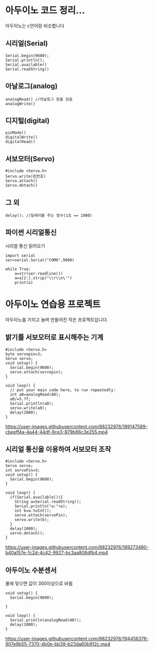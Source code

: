 # 아두이노 코드 정리...
아두이노는 c언어랑 비슷합니다
   
## 시리얼(Serial)
```
Serial.begin(9600);   
Serial.println();   
Serial.available()
Serial.readString()
```
## 아날로그(analog)
```
analogRead() //아날로그 핀을 읽음
analogWrite() 
```
   
## 디지털(digital)
```
pinMode()
digitalWrite()   
digitalRead()   
```
   
## 서보모터(Servo)
```
#include <Servo.h>   
Servo.write(핀번호)
Servo.attach()
Servo.detach()
```
   
## 그 외
```
delay(); //딜레이를 주는 함수(1초 == 1000)
```
## 파이썬 시리얼통신
시리얼 통신 읽어오기
```
import serial
ser=serial.Serial("COM6",9600)

while True:
    a=str(ser.readline())
    a=a[2:].strip("\\r\\n\'")
    print(a)
```
# 아두이노 연습용 프로젝트
아두이노를 가지고 놀며 만들어진 작은 프로젝트입니다.
## 밝기를 서보모터로 표시해주는 기계
```
#include <Servo.h>
byte servopin=3;
Servo servo;
void setup() {
  Serial.begin(9600);
  servo.attach(servopin);
}

void loop() {
  // put your main code here, to run repeatedly:
  int a0=analogRead(A0);
  a0/=5.7f;
  Serial.println(a0);
  servo.write(a0);
  delay(2000);
}
```

https://user-images.githubusercontent.com/88232976/189147589-cbeeff4a-4a44-44df-9ce3-879b66c3e255.mp4
## 시리얼 통신을 이용하여 서보모터 조작
```
#include <Servo.h>
Servo servo;
int servoPin=3;
void setup() {
  Serial.begin(9600);
}

void loop() {
  if(Serial.available()){
    String a=Serial.readString();
    Serial.println("a:"+a);
    int b=a.toInt();
    servo.attach(servoPin);
    servo.write(b);
  }
  delay(1000);
  servo.detach();
}
```

https://user-images.githubusercontent.com/88232976/189273480-b40a157e-1c2d-4c42-9927-bc3aa808dfb4.mp4

## 아두이노 수분센서
물에 닿으면 값이 300이상으로 바뀜
```
void setup() {
  Serial.begin(9600);

}

void loop() {
  Serial.println(analogRead(A0));
  delay(1000);
}
```

https://user-images.githubusercontent.com/88232976/194458376-907e9b55-7370-4b0e-bb39-b23da60b912c.mp4
